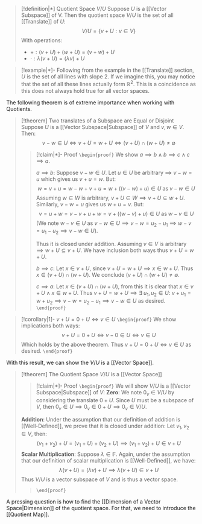 
>[!definition|*] Quotient Space $V/U$
>Suppose $U$ is a [[Vector Subspace]] of V. Then the quotient space $V/U$ is the set of all [[Translate]] of $U$: $$V/U = \{v+U: v  \in V\}$$
>With operations:
>- $+: (v+U) + (w+U) = (v+w)+U$
>- $\cdot : \lambda (v+U) = (\lambda v) + U$

>[!example|*]-
Following from the example in the [[Translate]] section, $U$ is the set of all lines with slope $2$. If we imagine this, you may notice that the set of all these lines actually form $\mathbb{R}^2$. This is a coincidence as this does not always hold true for all vector spaces.

The following theorem is of extreme importance when working with Quotients.

>[!theorem] Two translates of a Subspace are Equal or Disjoint
>Suppose $U$ is a [[Vector Subspace|Subspace]] of $V$ and $v,w \in V$. Then: $$v-w \in U \iff v + U = w + U \iff (v+U) \cap (w+U) \ne \emptyset$$
>>[!claim|*]- Proof
>>`\begin{proof}` We show $a \implies b \; \land \; b \implies c \; \land \; c \implies a$.
>>
>>$a \implies b$: Suppose $v-w \in U$. Let $u \in U$ be arbitrary $\implies$ $v-w = u$ which gives us $v+u = w$. But: $$w = v+u = w-w+v+u = w+((v-w)+u) \in U \; \text{as} \; v-w\in U$$Assuming $w \in W$ is arbitrary, $v+U \in W \implies v+U \subseteq w+U$. Similarly, $v-w = u$ gives us $w+u = v$. But: $$v = u + w = v-v+u+w=v+((w-v)+u) \in U \; \text{as} \; w-v \in U$$
>>(We note $w-v \in U$ as $v-w \in U \implies v-w = u_2 - u_1$ $\implies$ $w-v = u_1 -u_2 \implies v-w \in U$). 
>>
>>Thus it is closed under addition. Assuming $v \in V$ is arbitrary $\implies w+U \subseteq v+U$. We have inclusion both ways thus $v+U = w+U$. 
>>
>>$b \implies c$: Let $x \in v+U$, since $v + U = w+U \implies x \in w+U$. Thus $x \in (v+U) \cap (w+U)$. We conclude $(v+U) \cap (w+U) \ne \emptyset$. 
>>
>>$c \implies a$: Let  $x \in (v+U) \cap (w+U)$, from this it is clear that $x \in v+U \; \land \; x \in w+U$. Thus $v+U = w+U \implies \exists \; u_1,u_2 \in U$: $v+u_1 = w+u_2 \implies v-w = u_2-u_1 \implies v-w \in U$ as desired. 
>> `\end{proof}`

>[!corollary|1]- $v+U = 0+U \iff v \in U$
>`\begin{proof}` We show implications both ways: $$v+U=0+U \iff v-0 \in U \iff v \in U$$Which holds by the above theorem. Thus $v+U = 0+U \iff v\in U$ as desired.
> `\end{proof}`

With this result, we can show the $V/U$ is a [[Vector Space]].

>[!theorem]
>The Quotient Space $V/U$ is a [[Vector Space]]
>>[!claim|*]- Proof
>>`\begin{proof}` We will show $V/U$ is a [[Vector Subspace|Subspace]] of $V$:
>>**Zero**: We note $0_v \in V/U$ by considering the translate $0+U$. Since $U$ must be a subspace of $V$, then $0_v \in U \implies 0_v \in 0+U \implies 0_v \in V/U$. 
>>
>**Addition**: Under the assumption that our definition of addition is [[Well-Defined]], we prove that it is closed under addition: Let $v_1,v_2 \in V$, then: $$(v_1 + v_2)+U = (v_1 + U) + (v_2 + U) \implies (v_1+v_2)+U \in v+U$$**Scalar Multiplication**: Suppose $\lambda \in \mathbb{F}$. Again, under the assumption that our definition of scalar multiplication is [[Well-Defined]], we have: $$\lambda(v + U) = (\lambda v) + U \implies \lambda(v+U) \in v+U$$Thus $V/U$ is a vector subspace of $V$ and is thus a vector space.
>> `\end{proof}`

A pressing question is how to find the [[Dimension of a Vector Space|Dimension]] of the quotient space. For that, we need to introduce the [[Quotient Map]].

